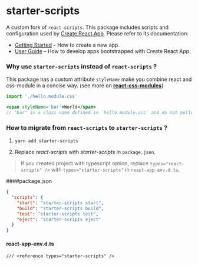 # starter-scripts

A custom fork of `react-scripts`. This package includes scripts and configuration used by [Create React App](https://github.com/facebook/create-react-app). Please refer to its documentation:

- [Getting Started](https://facebook.github.io/create-react-app/docs/getting-started) – How to create a new app.
- [User Guide](https://facebook.github.io/create-react-app/) – How to develop apps bootstrapped with Create React App.

### Why use `starter-scripts` instead of `react-scripts` ?

This package has a custom attribute `styleName` make you combine react and css-module in a concise way. (see more on **[react-css-modules](https://github.com/gajus/react-css-modules)**)

```jsx
import './hello.module.css'

<span styleName='bar'>World</span>
// "bar" is a class name defined in `hello.module.css` and do not pollute any other class.
```

### How to migrate from `react-scripts` to `starter-scripts` ?

1. `yarn add starter-scripts`

2. Replace _react-scripts_ with _starter-scripts_ in `package.json`.

> If you created project with typescript option, replace `types="react-scripts" />` with `types="starter-scripts"` in `react-app-env.d.ts`.

####package.json

```json
{
  "scripts": {
    "start": "starter-scripts start",
    "build": "starter-scripts build",
    "test": "starter-scripts test",
    "eject": "starter-scripts eject"
  }
}
```

#### react-app-env.d.ts

```
/// <reference types="starter-scripts" />
```
